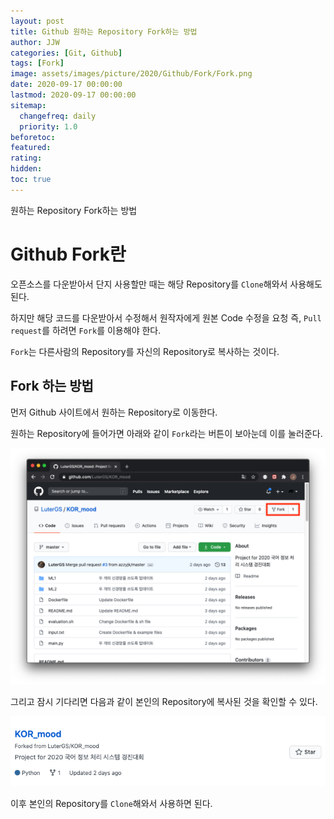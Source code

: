 ```yaml
---
layout: post
title: Github 원하는 Repository Fork하는 방법
author: JJW
categories: [Git, Github]
tags: [Fork]
image: assets/images/picture/2020/Github/Fork/Fork.png
date: 2020-09-17 00:00:00
lastmod: 2020-09-17 00:00:00
sitemap:
  changefreq: daily
  priority: 1.0
beforetoc:
featured:
rating:
hidden:
toc: true
---
```


원하는 Repository Fork하는 방법

# Github Fork란

오픈소스를 다운받아서 단지 사용할만 때는 해당 Repository를 `Clone`해와서 사용해도 된다.

하지만 해당 코드를 다운받아서 수정해서 원작자에게 원본 Code 수정을 요청 즉, `Pull request`를 하려면 `Fork`를 이용해야 한다.

`Fork`는 다른사람의 Repository를 자신의 Repository로 복사하는 것이다.

## Fork 하는 방법

먼저 Github 사이트에서 원하는 Repository로 이동한다.

원하는 Repository에 들어가면 아래와 같이 `Fork`라는 버튼이 보아눈데 이를 눌러준다.

<img class="blogPict" src="/assets/images/picture/2020/Github/Fork/Fork_1.png">

그리고 잠시 기다리면 다음과 같이 본인의 Repository에 복사된 것을 확인할 수 있다.

<img class="blogPict" src="/assets/images/picture/2020/Github/Fork/Fork_2.png">

이후 본인의 Repository를 `Clone`해와서 사용하면 된다.
